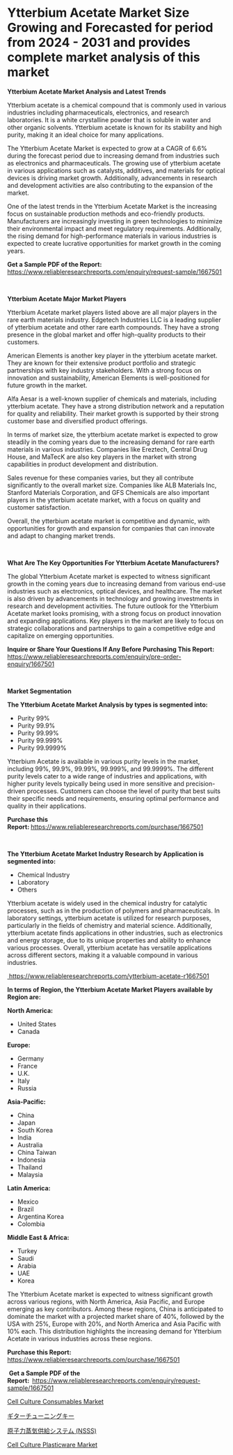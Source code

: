 <p><h1>Ytterbium Acetate Market Size Growing and Forecasted for period from 2024 - 2031 and provides complete market analysis of this market</h1></p><p><strong>Ytterbium Acetate Market Analysis and Latest Trends</strong></p>
<p><p>Ytterbium acetate is a chemical compound that is commonly used in various industries including pharmaceuticals, electronics, and research laboratories. It is a white crystalline powder that is soluble in water and other organic solvents. Ytterbium acetate is known for its stability and high purity, making it an ideal choice for many applications.</p><p>The Ytterbium Acetate Market is expected to grow at a CAGR of 6.6% during the forecast period due to increasing demand from industries such as electronics and pharmaceuticals. The growing use of ytterbium acetate in various applications such as catalysts, additives, and materials for optical devices is driving market growth. Additionally, advancements in research and development activities are also contributing to the expansion of the market.</p><p>One of the latest trends in the Ytterbium Acetate Market is the increasing focus on sustainable production methods and eco-friendly products. Manufacturers are increasingly investing in green technologies to minimize their environmental impact and meet regulatory requirements. Additionally, the rising demand for high-performance materials in various industries is expected to create lucrative opportunities for market growth in the coming years.</p></p>
<p><strong>Get a Sample PDF of the Report:&nbsp;</strong> <a href="https://www.reliableresearchreports.com/enquiry/request-sample/1667501">https://www.reliableresearchreports.com/enquiry/request-sample/1667501</a></p>
<p>&nbsp;</p>
<p><strong>Ytterbium Acetate Major Market Players</strong></p>
<p><p>Ytterbium Acetate market players listed above are all major players in the rare earth materials industry. Edgetech Industries LLC is a leading supplier of ytterbium acetate and other rare earth compounds. They have a strong presence in the global market and offer high-quality products to their customers.</p><p>American Elements is another key player in the ytterbium acetate market. They are known for their extensive product portfolio and strategic partnerships with key industry stakeholders. With a strong focus on innovation and sustainability, American Elements is well-positioned for future growth in the market.</p><p>Alfa Aesar is a well-known supplier of chemicals and materials, including ytterbium acetate. They have a strong distribution network and a reputation for quality and reliability. Their market growth is supported by their strong customer base and diversified product offerings.</p><p>In terms of market size, the ytterbium acetate market is expected to grow steadily in the coming years due to the increasing demand for rare earth materials in various industries. Companies like Ereztech, Central Drug House, and MaTecK are also key players in the market with strong capabilities in product development and distribution.</p><p>Sales revenue for these companies varies, but they all contribute significantly to the overall market size. Companies like ALB Materials Inc, Stanford Materials Corporation, and GFS Chemicals are also important players in the ytterbium acetate market, with a focus on quality and customer satisfaction.</p><p>Overall, the ytterbium acetate market is competitive and dynamic, with opportunities for growth and expansion for companies that can innovate and adapt to changing market trends.</p></p>
<p>&nbsp;</p>
<p><strong>What Are The Key Opportunities For Ytterbium Acetate Manufacturers?</strong></p>
<p><p>The global Ytterbium Acetate market is expected to witness significant growth in the coming years due to increasing demand from various end-use industries such as electronics, optical devices, and healthcare. The market is also driven by advancements in technology and growing investments in research and development activities. The future outlook for the Ytterbium Acetate market looks promising, with a strong focus on product innovation and expanding applications. Key players in the market are likely to focus on strategic collaborations and partnerships to gain a competitive edge and capitalize on emerging opportunities.</p></p>
<p><strong>Inquire or Share Your Questions If Any Before Purchasing This Report:</strong> <a href="https://www.reliableresearchreports.com/enquiry/pre-order-enquiry/1667501">https://www.reliableresearchreports.com/enquiry/pre-order-enquiry/1667501</a></p>
<p>&nbsp;</p>
<p><strong>Market Segmentation</strong></p>
<p><strong>The Ytterbium Acetate Market Analysis by types is segmented into:</strong></p>
<p><ul><li>Purity 99%</li><li>Purity 99.9%</li><li>Purity 99.99%</li><li>Purity 99.999%</li><li>Purity 99.9999%</li></ul></p>
<p><p>Ytterbium Acetate is available in various purity levels in the market, including 99%, 99.9%, 99.99%, 99.999%, and 99.9999%. The different purity levels cater to a wide range of industries and applications, with higher purity levels typically being used in more sensitive and precision-driven processes. Customers can choose the level of purity that best suits their specific needs and requirements, ensuring optimal performance and quality in their applications.</p></p>
<p><strong>Purchase this Report:&nbsp;</strong><a href="https://www.reliableresearchreports.com/purchase/1667501">https://www.reliableresearchreports.com/purchase/1667501</a></p>
<p>&nbsp;</p>
<p><strong>The Ytterbium Acetate Market Industry Research by Application is segmented into:</strong></p>
<p><ul><li>Chemical Industry</li><li>Laboratory</li><li>Others</li></ul></p>
<p><p>Ytterbium acetate is widely used in the chemical industry for catalytic processes, such as in the production of polymers and pharmaceuticals. In laboratory settings, ytterbium acetate is utilized for research purposes, particularly in the fields of chemistry and material science. Additionally, ytterbium acetate finds applications in other industries, such as electronics and energy storage, due to its unique properties and ability to enhance various processes. Overall, ytterbium acetate has versatile applications across different sectors, making it a valuable compound in various industries.</p></p>
<p><a href="https://www.reliableresearchreports.com/ytterbium-acetate-r1667501">&nbsp;https://www.reliableresearchreports.com/ytterbium-acetate-r1667501</a></p>
<p><strong>In terms of Region, the Ytterbium Acetate Market Players available by Region are:</strong></p>
<p>
    <p> <strong> North America: </strong>
        <ul>
            <li>United States</li>
            <li>Canada</li>
        </ul>
        </p> 
    <p> <strong> Europe: </strong>
        <ul>
            <li>Germany</li>
            <li>France</li>
            <li>U.K.</li>
            <li>Italy</li>
            <li>Russia</li>
        </ul>
        </p> 
    <p> <strong> Asia-Pacific: </strong>
        <ul>
            <li>China</li>
            <li>Japan</li>
            <li>South Korea</li>
            <li>India</li>
            <li>Australia</li>
            <li>China Taiwan</li>
            <li>Indonesia</li>
            <li>Thailand</li>
            <li>Malaysia</li>
        </ul>
        </p> 
    <p> <strong> Latin America: </strong>
        <ul>
            <li>Mexico</li>
            <li>Brazil</li>
            <li>Argentina Korea</li>
            <li>Colombia</li>
        </ul>
        </p> 
    <p> <strong> Middle East & Africa: </strong>
        <ul>
            <li>Turkey</li>
            <li>Saudi</li>
            <li>Arabia</li>
            <li>UAE</li>
            <li>Korea</li>
        </ul>
    </p>
    </p>
<p><p>The Ytterbium Acetate market is expected to witness significant growth across various regions, with North America, Asia Pacific, and Europe emerging as key contributors. Among these regions, China is anticipated to dominate the market with a projected market share of 40%, followed by the USA with 25%, Europe with 20%, and North America and Asia Pacific with 10% each. This distribution highlights the increasing demand for Ytterbium Acetate in various industries across these regions.</p></p>
<p><strong>Purchase this Report: </strong><a href="https://www.reliableresearchreports.com/purchase/1667501">https://www.reliableresearchreports.com/purchase/1667501</a></p>
<p>&nbsp;<strong>Get a Sample PDF of the Report:&nbsp;&nbsp;</strong><a href="https://www.reliableresearchreports.com/enquiry/request-sample/1667501">https://www.reliableresearchreports.com/enquiry/request-sample/1667501</a></p>
<p><strong></strong></p>
<p><p><a href="https://github.com/itulahketika112/Market-Research-Report-List-1/blob/main/cell-culture-consumables-market.md">Cell Culture Consumables Market</a></p><p><a href="https://github.com/decker5351/Market-Research-Report-List-2/blob/main/6153349174187.md">ギターチューニングキー</a></p><p><a href="https://github.com/KaydenJohns1964/Market-Research-Report-List-2/blob/main/9506308174186.md">原子力蒸気供給システム (NSSS)</a></p><p><a href="https://github.com/waylose1223/Market-Research-Report-List-1/blob/main/cell-culture-plasticware-market.md">Cell Culture Plasticware Market</a></p></p>
